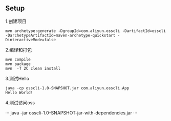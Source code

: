 
## Setup

1.创建项目

```
mvn archetype:generate -DgroupId=com.aliyun.osscli -DartifactId=osscli -DarchetypeArtifactId=maven-archetype-quickstart -DinteractiveMode=false
```

2.编译和打包

```
mvn compile
mvn package
mvn  -T 2C clean install
```

3.测试Hello

```
java -cp osscli-1.0-SNAPSHOT.jar com.aliyun.osscli.App
Hello World!
```

4.测试访问oss

···
java -jar osscli-1.0-SNAPSHOT-jar-with-dependencies.jar
···

